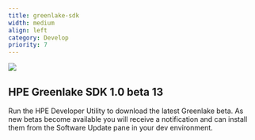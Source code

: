 ```yaml
---
title: greenlake-sdk
width: medium
align: left
category: Develop
priority: 7
---
```

![](/img/greenlake.png)

## HPE Greenlake SDK 1.0 beta 13

Run the HPE Developer Utility to download the latest Greenlake beta.
As new betas become available you will receive a notification and can
install them from the Software Update pane in your dev environment.
